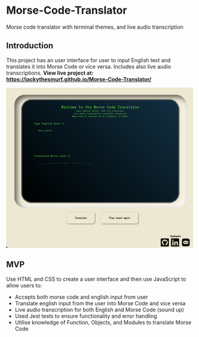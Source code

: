 # Morse-Code-Translator
Morse code translator with terminal themes, and live audio transcription

## Introduction
This project has an user interface for user to input English text and translates it into Morse Code or vice versa. Includes also live audio transcriptions.
<strong> View live project at: https://jackythesmurf.github.io/Morse-Code-Translator/</strong>

<img width="500" src="Screen Shot 2023-01-16 at 11.59.02 pm.png">

## MVP
Use HTML and CSS to create a user interface and then use JavaScript to allow users to:

* Accepts both morse code and english input from user
* Translate english input from the user into Morse Code and vice versa
* Live audio transcription for both English and Morse Code (sound up)
* Used Jest tests to ensure functionality and error handling 
* Utilise knowledge of Function, Objects, and Modules to translate Morse Code
